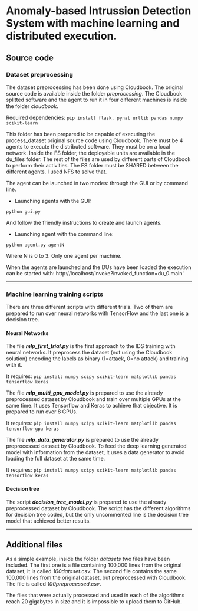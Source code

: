 # Anomaly-based Intrussion Detection System with machine learning and distributed execution.

##  Source code

### Dataset preprocessing

The dataset preprocessing has been done using Cloudbook. The original source code is available inside the folder *preprocessing*. The Cloudbook splitted software and the agent to run it in four different machines is inside the folder *cloudbook*.

Required dependencies:
`pip install flask, pynat urllib pandas numpy scikit-learn`

This folder has been prepared to be capable of executing the process_dataset original source code using Cloudbook.
There must be 4 agents to execute the distributed software. They must be on a local network.
Inside the FS folder, the deployable units are available in the du_files folder. The rest of the files are used by different parts of Cloudbook to perform their activities.
The FS folder must be SHARED between the different agents. I used NFS to solve that.

The agent can be launched in two modes: through the GUI or by command line.

- Launching agents with the GUI:

`python gui.py`

And follow the friendly instructions to create and launch agents.

- Launching agent with the command line:

`python agent.py agentN`

Where N is 0 to 3. Only one agent per machine.

When the agents are launched and the DUs have been loaded the execution can be started with: http://localhost/invoke?invoked_function=du_0.main'

------------

### Machine learning training scripts
There are three different scripts with different trials. Two of them are prepared to run over neural networks with TensorFlow and the last one is a decision tree.

#### Neural Networks
The file ***mlp_first_trial.py*** is the first approach to the IDS training with neural networks. It preprocess the dataset (not using the Cloudbook solution) encoding the labels as binary (1=attack, 0=no attack) and training with it.

It requires: 
`pip install numpy scipy scikit-learn matplotlib pandas tensorflow keras`

The file ***mlp_multi_gpu_model.py*** is prepared to use the already preprocessed dataset by Cloudbook and train over multiple GPUs at the same time. It uses Tensorflow and Keras to achieve that objective. It is prepared to run over 8 GPUs.

It requires: 
`pip install numpy scipy scikit-learn matplotlib pandas tensorflow-gpu keras`

The file ***mlp_data_generator.py*** is prepared to use the already preprocessed dataset by Cloudbook. To feed the deep learning generated model with information from the dataset, it uses a data generator to avoid loading the full dataset at the same time.

It requires: 
`pip install numpy scipy scikit-learn matplotlib pandas tensorflow keras`


#### Decision tree
The script ***decision_tree_model.py*** is prepared to use the already preprocessed dataset by Cloudbook. The script has the different algorithms for decision tree coded, but the only uncommented line is the decision tree model that achieved better results.

------------

## Additional files
As a simple example, inside the folder *datasets* two files have been included. The first one is a file containing 100,000 lines from the original dataset, it is called *100dataset.csv*. The second file contains the same 100,000 lines from the original dataset, but preprocessed with Cloudbook. The file is called *100preprocessed.csv*.

The files that were actually processed and used in each of the algorithms reach 20 gigabytes in size and it is impossible to upload them to GitHub.